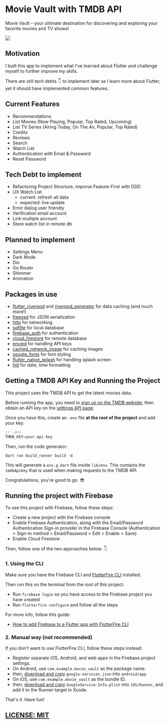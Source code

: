# Movie Vault with TMDB API

Movie Vault – your ultimate destination for discovering and exploring your favorite movies and TV shows!

![](/.github/images/time-tracker-screenshots.png)

## Motivation

I built this app to implement what I've learned about Flutter and challenge myself to further improve my skills.

There are still tech debts 👇 to implement later as I learn more about Flutter, yet it should have implemented common features.

## Current Features
- Recommendations
- List Movies (Now Playing, Popular, Top Rated, Upcoming)
- List TV Series (Airing Today, On The Air, Popular, Top Rated)
- Credits
- Reviews
- Search
- Watch List
- Authentication with Email & Password
- Reset Password

## Tech Debt to implement

- Refactoring Project Structure, improve Feature-First with DDD
- UX Watch List
  - current: refresh all data
  - expected: live update
- Error dialog user friendly
- Verification email account
- Link multiple account
- Store watch list in remote db

## Planned to implement

- Settings Menu
- Dark Mode
- Dio
- Go Router
- Shimmer
- Animation

## Packages in use

- [flutter_riverpod](https://pub.dev/packages/riverpod) and [riverpod_generator](https://pub.dev/packages/riverpod_generator) for data caching (and much more!)
- [freezed](https://pub.dev/packages/freezed) for JSON serialization
- [http](https://pub.dev/packages/http) for networking
- [sqflite](https://pub.dev/packages/sqflite) for local database
- [firebase_auth](https://pub.dev/packages/firebase_auth) for authentication
- [cloud_firestore](https://pub.dev/packages/cloud_firestore) for remote database
- [envied](https://pub.dev/packages/envied) for handling API keys
- [cached_network_image](https://pub.dev/packages/cached_network_image) for caching images
- [google_fonts](https://pub.dev/packages/google_fonts) for font styling
- [flutter_native_splash](https://pub.dev/packages/flutter_native_splash) for handling splash screen
- [Intl](https://pub.dev/packages/intl) for date, time formatting

## Getting a TMDB API Key and Running the Project

This project uses the TMDB API to get the latest movies data.

Before running the app, you need to [sign up on the TMDB website](https://www.themoviedb.org/signup), then obtain an API key on the [settings API page](https://www.themoviedb.org/settings/api).

Once you have this, create an `.env` file **at the root of the project** and add your key:

```dart
// .env
TMDB_KEY=your-api-key
```

Then, run the code generator:

```
dart run build_runner build -d
```

This will generate a `env.g.dart` file inside `lib/env`. This contains the `tmdbApiKey` that is used when making requests to the TMDB API.

Congratulations, you're good to go. 😎

## Running the project with Firebase

To use this project with Firebase, follow these steps:

- Create a new project with the Firebase console
- Enable Firebase Authentication, along with the Email/Password Authentication Sign-in provider in the Firebase Console (Authentication > Sign-in method > Email/Password > Edit > Enable > Save)
- Enable Cloud Firestore

Then, follow one of the two approaches below. 👇

### 1. Using the CLI

Make sure you have the Firebase CLI and [FlutterFire CLI](https://pub.dev/packages/flutterfire_cli) installed.

Then run this on the terminal from the root of this project:

- Run `firebase login` so you have access to the Firebase project you have created
- Run `flutterfire configure` and follow all the steps

For more info, follow this guide:

- [How to add Firebase to a Flutter app with FlutterFire CLI](https://codewithandrea.com/articles/flutter-firebase-flutterfire-cli/)

### 2. Manual way (not recommended)

If you don't want to use FlutterFire CLI, follow these steps instead:

- Register separate iOS, Android, and web apps in the Firebase project settings.
- On Android, use `com.example.movie_vault` as the package name.
- then, [download and copy](https://firebase.google.com/docs/flutter/setup#configure_an_android_app) `google-services.json` into `android/app`.
- On iOS, use `com.example.movie_vault` as the bundle ID.
- then, [download and copy](https://firebase.google.com/docs/flutter/setup#configure_an_ios_app) `GoogleService-Info.plist` into `iOS/Runner`, and add it to the Runner target in Xcode.

That's it. Have fun!

## [LICENSE: MIT](LICENSE.md)
